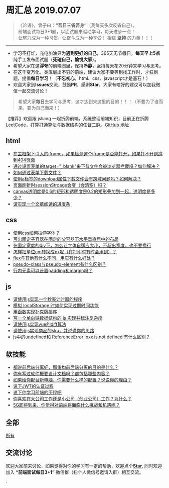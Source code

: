 # 周汇总 2019.07.07

> 《论语》，曾子曰：**“吾日三省吾身”**（我每天多次反省自己）。  
> 前端面试每日3+1题，以面试题来驱动学习，每天进步一点！  
> 让努力成为一种习惯，让奋斗成为一种享受！
> 相信 **坚持** 的力量！！！

---
- 学习不打烊，充电加油只为**遇到更好的自己**，365天无节假日，**每天早上5点**纯手工发布面试题（**死磕自己，愉悦大家**）。
- 希望大家在这**浮夸**的前端圈里，保持**冷静**，坚持每天花20分钟来学习与思考。
- 在这千变万化，类库层出不穷的前端，建议大家不要等到找工作时，才狂刷题，提倡**每日学习**！（**不忘初心**，html、css、javascript才是基石！）
- 欢迎大家到**Issues**交流，鼓励**PR**，感谢**Star**，大家有啥好的建议可以加我微信一起交流讨论！
> 希望大家**每日**去学习与思考，这才达到来这里的目的！！！（不要为了谁而来，要为自己而来！）

<!-- ![微信公众号和微信群](https://github.com/haizlin/fe-interview/raw/master/resource/images/qrcode.jpg) -->

【推荐】欢迎跟 jsliang 一起折腾前端，系统整理前端知识，目前正在折腾 LeetCode，打算打通算法与数据结构的任督二脉。[GitHub 地址](https://github.com/LiangJunrong/document-library)

## html
- [在主框架下引入的iframe，如果检测这个iframe是否能打开，如果打不开则跳到404页面](https://github.com/haizlin/fe-interview/issues/2616)
- [通过设置表单的target="_blank"来下载文件会被浏览器拦截吗？如何解决？](https://github.com/haizlin/fe-interview/issues/2612)
- [如何通过表单下载文件？](https://github.com/haizlin/fe-interview/issues/2608)
- [使用a标签的download属性下载文件会有跨域问题吗？如何解决？](https://github.com/haizlin/fe-interview/issues/2604)
- [页面刷新时sessionStroage会变（会清空）吗？](https://github.com/haizlin/fe-interview/issues/2600)
- [canvas透明度是0.6的矩形和透明度是0.2的矩形叠加到一起，透明度是多少？](https://github.com/haizlin/fe-interview/issues/2596)
- [请实现一个文章阅读的进度条](https://github.com/haizlin/fe-interview/issues/2590)

## css
- [使用css如何拉伸字体？](https://github.com/haizlin/fe-interview/issues/2617)
- [写出固定子容器在固定的父容器下水平垂直居中的布局](https://github.com/haizlin/fe-interview/issues/2613)
- [在固定宽度的div下，怎么让字体自适应大小，不超出宽度，也不要换行](https://github.com/haizlin/fe-interview/issues/2609)
- [怎样把单位cm转换成px呢（在打印时有时会用到）？](https://github.com/haizlin/fe-interview/issues/2605)
- [flex与其他有什么不同，用它有什么好处？](https://github.com/haizlin/fe-interview/issues/2601)
- [pseudo-class与pseudo-element有什么区别？](https://github.com/haizlin/fe-interview/issues/2597)
- [行内元素可以设置padding和margin吗？](https://github.com/haizlin/fe-interview/issues/2591)

## js
- [请使用js实现一个秒表计时器的程序](https://github.com/haizlin/fe-interview/issues/2618)
- [模拟 localStorage 时如何实现过期时间功能](https://github.com/haizlin/fe-interview/issues/2614)
- [用函数实现扑克牌排序](https://github.com/haizlin/fe-interview/issues/2610)
- [写一个单向链数据结构的 js 实现并标注复杂度](https://github.com/haizlin/fe-interview/issues/2606)
- [请使用js实现vue的diff算法](https://github.com/haizlin/fe-interview/issues/2602)
- [请使用js实现商品的sku，并说说你的思路](https://github.com/haizlin/fe-interview/issues/2598)
- [js中的undefined和 ReferenceError: xxx is not defined 有什么区别？](https://github.com/haizlin/fe-interview/issues/2592)

## 软技能
- [都说前后端分离好，那重构前后端分离的目的是什么？](https://github.com/haizlin/fe-interview/issues/2619)
- [你有写过软件概要设计文档吗？都包括哪些内容？](https://github.com/haizlin/fe-interview/issues/2615)
- [如果给你配台新电脑，你需要什么样的配置？说说你的理由？](https://github.com/haizlin/fe-interview/issues/2611)
- [说下JWT的认证过程](https://github.com/haizlin/fe-interview/issues/2607)
- [说下你学习前端的历程吧](https://github.com/haizlin/fe-interview/issues/2603)
- [你喜欢在大公司工作还是小公司（创业公司）工作？为什么？](https://github.com/haizlin/fe-interview/issues/2599)
- [5G即将到来，你觉得对前端将面临什么挑战和机遇呢？](https://github.com/haizlin/fe-interview/issues/2593)


## 全部
[所有](https://github.com/haizlin/fe-interview/blob/master/category/week.md)

## 交流讨论
欢迎大家前来讨论，如果觉得对你的学习有一定的帮助，欢迎点个[**Star**](https://github.com/haizlin/fe-interview), 同时欢迎加入 **“前端面试每日3+1”** 微信群（扫个人微信号邀请入群）相互交流。

<!-- ![微信公众号和微信群](https://github.com/haizlin/fe-interview/raw/master/resource/images/qrcode.jpg) -->·